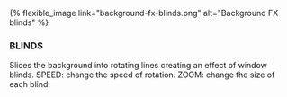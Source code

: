 ---
---

{% flexible_image link="background-fx-blinds.png" alt="Background FX blinds" %}

### BLINDS
Slices the background into rotating lines creating an effect of window blinds.
SPEED: change the speed of rotation.
ZOOM: change the size of each blind.
